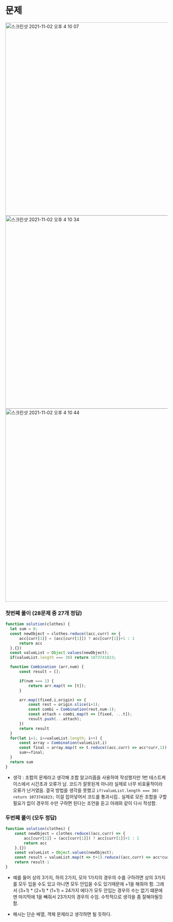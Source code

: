 # 문제

<img width="600" alt="스크린샷 2021-11-02 오후 4 10 07" src="https://user-images.githubusercontent.com/87749134/139801584-211dde48-609a-45ec-b394-8f2584e36a13.png">
<img width="600" alt="스크린샷 2021-11-02 오후 4 10 34" src="https://user-images.githubusercontent.com/87749134/139801589-5f3c3a3a-7b4a-4d52-ac05-677edeb3cb44.png">
<img width="600" alt="스크린샷 2021-11-02 오후 4 10 44" src="https://user-images.githubusercontent.com/87749134/139801591-acf0ac90-93c7-4ef5-8b67-2efe40daff53.png">



### 첫번째 풀이 (28문제 중 27개 정답)

```javascript
function solution(clothes) {
  let sum = 0;
  const newObject = clothes.reduce((acc,curr) => {
      acc[curr[1]] = (acc[curr[1]]) ? acc[curr[1]]+1 : 1
      return acc
  },{})
  const valueList = Object.values(newObject);
  if(valueList.length === 30) return 1073741823;

  function Combination (arr,num) {
      const result = [];

      if(num === 1) {
          return arr.map(t => [t]);
      }

      arr.map((fixed,i,origin) => {
          const rest = origin.slice(i+1);
          const combi = Combination(rest,num-1);
          const attach = combi.map(t => [fixed, ...t]);
          result.push(...attach);
      })
      return result
  }
  for(let i=1; i<=valueList.length; i++) {
      const array = Combination(valueList,i)
      const final = array.map(t => t.reduce((acc,curr) => acc*curr,1)).reduce((acc,curr) => acc+curr,0);
      sum+=final;
  }
  return sum
}
```

- 생각 : 조합의 문제라고 생각해 조합 알고리즘을 사용하여 작성했지만 1번 테스트케이스에서 시간초과 오류가 남. 코드가 잘못된게 아니라 실제로 너무 비효율적이라 오류가 난거였음. 결국 방법을 생각을 못했고 ```if(valueList.length === 30) return 1073741823;``` 이걸 집어넣어서 코드를 통과시킴.. 실제로 모든 조합을 구할 필요가 없이 경우의 수만 구하면 된다는 조언을 듣고 아래와 같이 다시 작성함.


### 두번째 풀이 (모두 정답)

```javascript
function solution(clothes) {
    const newObject = clothes.reduce((acc,curr) => {
        acc[curr[1]] = (acc[curr[1]]) ? acc[curr[1]]+1 : 1
        return acc
    },{})
    const valueList = Object.values(newObject);
    const result = valueList.map(t => t+1).reduce((acc,curr) => acc*curr,1);
    return result-1
}
```

- 예를 들어 상의 3가지, 하의 2가지, 모자 1가지의 경우의 수를 구하려면 상의 3가지를 모두 입을 수도 있고 아니면 모두 안입을 수도 있기때문에 +1을 해줘야 함. 그래서 (3+1) * (2+1) * (1+1) = 24가지 에다가 모두 안입는 경우의 수는 없기 떄문에 맨 마지막에 1을 빼줘서 23가지의 경우의 수임. 수학적으로 생각을 좀 잘해야될듯함.

- 해시는 단순 배열, 객체 문제라고 생각하면 될 듯하다.
